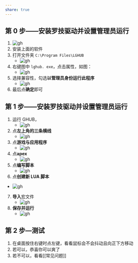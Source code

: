 ```yaml
---
share: true  
---
```

## 第 0 步——安装罗技驱动并设置管理员运行
1. ![gh](https://raw.githubusercontent.com/zxmengde/obsidian-emo/main/image/1679069922000ntdlne.png)
2. 安装上面的软件
3. 打开文件夹 `C:\Program Files\LGHUB`
	- ![gh](https://raw.githubusercontent.com/zxmengde/obsidian-emo/main/image/1679070054000xp2crv.png)
4. 右键图中 `lghub. exe`，点击属性，如图：
	- ![gh](https://raw.githubusercontent.com/zxmengde/obsidian-emo/main/image/1679070199000lkyn9z.png)
5. 选择兼容性，勾选**以管理员身份运行此程序**
	- ![gh](https://raw.githubusercontent.com/zxmengde/obsidian-emo/main/image/1679070253000ovqjxr.png)
6. 最后点**确定**即可
## 第 1 步——安装罗技驱动并设置管理员运行
1. 运行 GHUB，
	- ![gh](https://raw.githubusercontent.com/zxmengde/obsidian-emo/main/image/16790705590005v77bn.png)
2. 点**左上角的三条横线**
	- ![gh](https://raw.githubusercontent.com/zxmengde/obsidian-emo/main/image/1679070621000gciimn.png)
3. 点**游戏与应用程序**
	- ![gh](https://raw.githubusercontent.com/zxmengde/obsidian-emo/main/image/1679070650000zf73zw.png)
4. 点**apex**
	- ![gh](https://raw.githubusercontent.com/zxmengde/obsidian-emo/main/image/16790707140001g8yhq.png)
5. 点**编写脚本**
	- ![gh](https://raw.githubusercontent.com/zxmengde/obsidian-emo/main/image/1679070754000c4t758.png)
6. 点**创建新 LUA 脚本**
- ![gh](https://raw.githubusercontent.com/zxmengde/obsidian-emo/main/image/16790707970003oio4s.png)
7. **导入**宏文件
	- ![gh](https://raw.githubusercontent.com/zxmengde/obsidian-emo/main/image/1679070945000g4441y.png)
8. **保存并运行**
	- ![gh](https://raw.githubusercontent.com/zxmengde/obsidian-emo/main/image/1679071219000r0svyg.png)
## 第 2 步—测试
1. 在桌面按住右键时点左键，看看鼠标会不会抖动且向正下方移动
2. 若可以，恭喜你可以爽了
3. 若不可以，看看[[常见问题]]